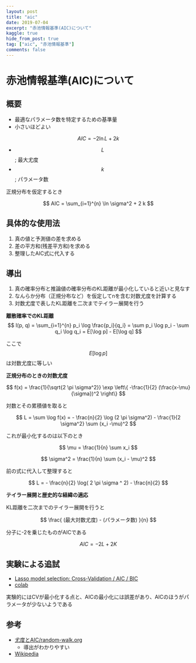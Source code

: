 ```yaml
---
layout: post
title: "aic"
date: 2019-07-04
excerpt: "赤池情報基準(AIC)について"
kaggle: true
hide_from_post: true
tag: ["aic", "赤池情報基準"]
comments: false
---
```


# 赤池情報基準(AIC)について

## 概要
 - 最適なパラメータ数を特定するための基準量
 - 小さいほどよい

$$
AIC = -2\ln{L} + 2{k}
$$

 - $$L$$; 最大尤度
 - $$k$$; パラメータ数

正規分布を仮定するとき

$$
AIC = \sum_{i=1}^{n} \ln \sigma^2  + 2 k
$$

## 具体的な使用法
 1. 真の値と予測値の差を求める
 2. 差の平方和(残差平方和)を求める
 3. 整理したAIC式に代入する

## 導出
 1. 真の確率分布と推論値の確率分布のKL距離が最小化していると近いと見なす
 2. なんらか分布（正規分布など）を仮定してnを含む対数尤度を計算する
 3. 対数尤度で表したKL距離を二次までテイラー展開を行う

**離散確率でのKL距離**  
$$
I(p, q) = \sum_{i=1}^{n} p_i \log \frac{p_i}{q_i}
= \sum p_i \log p_i - \sum q_i \log q_i = E[\log p] - E[\log q]
$$

ここで$$E[\log p]$$は対数尤度に等しい

**正規分布のときの対数尤度**  

$$
f(x) = \frac{1}{\sqrt{2 \pi \sigma^2}} \exp \left\{ -\frac{1}{2} (\frac{x-\mu}{\sigma})^2 \right\}
$$

対数とその累積値を取ると

$$
L = \sum \log f(x) = - \frac{n}{2} \log (2 \pi \sigma^2) - \frac{1}{2 \sigma^2} \sum (x_i -\mu)^2
$$

これが最小化するのは以下のとき

$$
\mu = \frac{1}{n} \sum x_i
$$

$$
\sigma^2 = \frac{1}{n} \sum (x_i - \mu)^2
$$

前の式に代入して整理すると

$$
L = - \frac{n}{2} \log( 2 \pi \sigma ^ 2) - \frac{n}{2}
$$

**テイラー展開と歴史的な経緯の適応**  

KL距離を二次までのテイラー展開を行うと

$$
\frac{ (最大対数尤度) - (パラメータ数) }{n}
$$

分子に-2を乗じたものがAICである

$$
AIC = -2 L + 2 K
$$



## 実験による追試
 - [Lasso model selection: Cross-Validation / AIC / BIC](https://scikit-learn.org/stable/auto_examples/linear_model/plot_lasso_model_selection.html)
 - [colab](https://colab.research.google.com/drive/1sfctzrIyEywdi3BfsezYkb-yhR2HCkVK?usp=sharing)

実験的にはCVが最小化する点と、AICの最小化には誤差があり、AICのほうがパラメータが少ないようである

## 参考
 - [尤度とAIC/random-walk.org](http://takashiyoshino.random-walk.org/memo/keikaku2/node5.html)
   - 導出がわかりやすい
 - [Wikipedia](https://ja.wikipedia.org/wiki/%E8%B5%A4%E6%B1%A0%E6%83%85%E5%A0%B1%E9%87%8F%E8%A6%8F%E6%BA%96)
